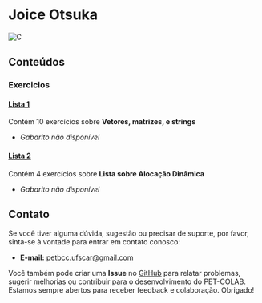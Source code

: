 # Joice Otsuka

![C](https://img.shields.io/badge/c-%2300599C.svg?style=for-the-badge&logo=c&logoColor=white)

## Conteúdos

### Exercicios

#### [Lista 1](/materias/CAP/Joice/exercicios/lista1.md)
  
Contém 10 exercícios sobre **Vetores, matrizes, e strings**

- *Gabarito não disponível*

#### [Lista 2](/materias/CAP/Joice/exercicios/lista2.md)
  
Contém 4 exercícios sobre **Lista sobre Alocação Dinâmica**

- *Gabarito não disponível*


## Contato

Se você tiver alguma dúvida, sugestão ou precisar de suporte, por favor, sinta-se à vontade para entrar em contato conosco:

- **E-mail:** petbcc.ufscar@gmail.com

Você também pode criar uma **Issue** no [GitHub](https://github.com/petbccufscar/pet-colab/issues) para relatar problemas, sugerir melhorias ou contribuir para o desenvolvimento do PET-COLAB. Estamos sempre abertos para receber feedback e colaboração. Obrigado!
